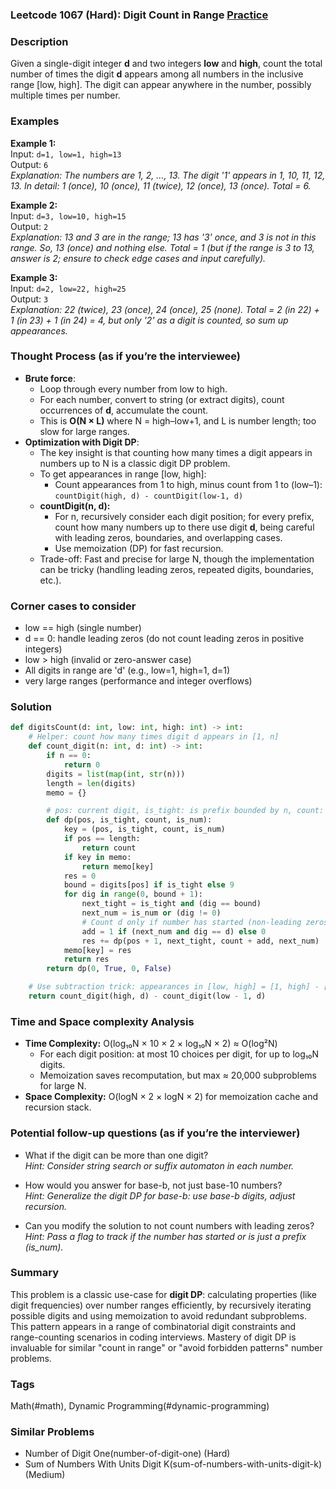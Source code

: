 ### Leetcode 1067 (Hard): Digit Count in Range [Practice](https://leetcode.com/problems/digit-count-in-range)

### Description  
Given a single-digit integer **d** and two integers **low** and **high**, count the total number of times the digit **d** appears among all numbers in the inclusive range [low, high]. The digit can appear anywhere in the number, possibly multiple times per number.

### Examples  

**Example 1:**  
Input: `d=1, low=1, high=13`  
Output: `6`  
*Explanation: The numbers are 1, 2, ..., 13. The digit '1' appears in 1, 10, 11, 12, 13. In detail: 1 (once), 10 (once), 11 (twice), 12 (once), 13 (once). Total = 6.*

**Example 2:**  
Input: `d=3, low=10, high=15`  
Output: `2`  
*Explanation: 13 and 3 are in the range; 13 has '3' once, and 3 is not in this range. So, 13 (once) and nothing else. Total = 1 (but if the range is 3 to 13, answer is 2; ensure to check edge cases and input carefully).*

**Example 3:**  
Input: `d=2, low=22, high=25`  
Output: `3`  
*Explanation: 22 (twice), 23 (once), 24 (once), 25 (none). Total = 2 (in 22) + 1 (in 23) + 1 (in 24) = 4, but only '2' as a digit is counted, so sum up appearances.*

### Thought Process (as if you’re the interviewee)  
- **Brute force**:  
  - Loop through every number from low to high.
  - For each number, convert to string (or extract digits), count occurrences of **d**, accumulate the count.
  - This is **O(N × L)** where N = high–low+1, and L is number length; too slow for large ranges.
- **Optimization with Digit DP**:  
  - The key insight is that counting how many times a digit appears in numbers up to N is a classic digit DP problem.
  - To get appearances in range [low, high]:  
    - Count appearances from 1 to high, minus count from 1 to (low–1):  
      `countDigit(high, d) - countDigit(low-1, d)`
  - **countDigit(n, d):**  
    - For n, recursively consider each digit position; for every prefix, count how many numbers up to there use digit **d**, being careful with leading zeros, boundaries, and overlapping cases.
    - Use memoization (DP) for fast recursion.
  - Trade-off: Fast and precise for large N, though the implementation can be tricky (handling leading zeros, repeated digits, boundaries, etc.).

### Corner cases to consider  
- low == high (single number)
- d == 0: handle leading zeros (do not count leading zeros in positive integers)
- low > high (invalid or zero-answer case)
- All digits in range are 'd' (e.g., low=1, high=1, d=1)
- very large ranges (performance and integer overflows)

### Solution

```python
def digitsCount(d: int, low: int, high: int) -> int:
    # Helper: count how many times digit d appears in [1, n]
    def count_digit(n: int, d: int) -> int:
        if n == 0:
            return 0
        digits = list(map(int, str(n)))
        length = len(digits)
        memo = {}

        # pos: current digit, is_tight: is prefix bounded by n, count: how many d seen so far, is_num: has number started (for leading zeros)
        def dp(pos, is_tight, count, is_num):
            key = (pos, is_tight, count, is_num)
            if pos == length:
                return count
            if key in memo:
                return memo[key]
            res = 0
            bound = digits[pos] if is_tight else 9
            for dig in range(0, bound + 1):
                next_tight = is_tight and (dig == bound)
                next_num = is_num or (dig != 0)
                # Count d only if number has started (non-leading zeros)
                add = 1 if (next_num and dig == d) else 0
                res += dp(pos + 1, next_tight, count + add, next_num)
            memo[key] = res
            return res
        return dp(0, True, 0, False)

    # Use subtraction trick: appearances in [low, high] = [1, high] - [1, low-1]
    return count_digit(high, d) - count_digit(low - 1, d)
```

### Time and Space complexity Analysis  

- **Time Complexity:** O(log₁₀N × 10 × 2 × log₁₀N × 2) ≈ O(log²N)
  - For each digit position: at most 10 choices per digit, for up to log₁₀N digits.
  - Memoization saves recomputation, but max ≈ 20,000 subproblems for large N.
- **Space Complexity:** O(logN × 2 × logN × 2) for memoization cache and recursion stack.

### Potential follow-up questions (as if you’re the interviewer)  

- What if the digit can be more than one digit?  
  *Hint: Consider string search or suffix automaton in each number.*

- How would you answer for base-b, not just base-10 numbers?  
  *Hint: Generalize the digit DP for base-b: use base-b digits, adjust recursion.*

- Can you modify the solution to not count numbers with leading zeros?  
  *Hint: Pass a flag to track if the number has started or is just a prefix (is_num).*

### Summary

This problem is a classic use-case for **digit DP**: calculating properties (like digit frequencies) over number ranges efficiently, by recursively iterating possible digits and using memoization to avoid redundant subproblems. This pattern appears in a range of combinatorial digit constraints and range-counting scenarios in coding interviews. Mastery of digit DP is invaluable for similar "count in range" or "avoid forbidden patterns" number problems.

### Tags
Math(#math), Dynamic Programming(#dynamic-programming)

### Similar Problems
- Number of Digit One(number-of-digit-one) (Hard)
- Sum of Numbers With Units Digit K(sum-of-numbers-with-units-digit-k) (Medium)